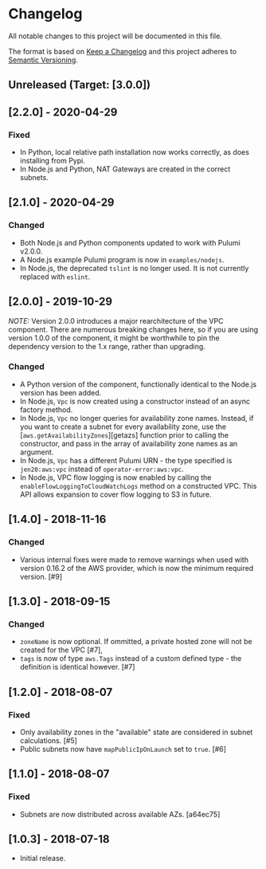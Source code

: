 # Changelog
All notable changes to this project will be documented in this file.

The format is based on [Keep a Changelog](http://keepachangelog.com/en/1.0.0/) and this project
adheres to [Semantic Versioning](http://semver.org/spec/v2.0.0.html).

## Unreleased (Target: [3.0.0])

## [2.2.0] - 2020-04-29

### Fixed

- In Python, local relative path installation now works correctly, as does installing from Pypi.
- In Node.js and Python, NAT Gateways are created in the correct subnets.

## [2.1.0] - 2020-04-29

### Changed

- Both Node.js and Python components updated to work with Pulumi v2.0.0.
- A Node.js example Pulumi program is now in `examples/nodejs`.
- In Node.js, the deprecated `tslint` is no longer used. It is not currently replaced with `eslint`.

## [2.0.0] - 2019-10-29

*NOTE:* Version 2.0.0 introduces a major rearchitecture of the VPC component. There are numerous 
breaking changes here, so if you are using version 1.0.0 of the component, it might be worthwhile 
to pin the dependency version to the 1.x range, rather than upgrading.

### Changed

- A Python version of the component, functionally identical to the Node.js version has been added.
- In Node.js, `Vpc` is now created using a constructor instead of an async factory method.
- In Node.js, `Vpc` no longer queries for availability zone names. Instead, if you want to create
  a subnet for every availability zone, use the [`aws.getAvailabilityZones`][getazs] function
  prior to calling the constructor, and pass in the array of availability zone names as an
  argument.
- In Node.js, `Vpc` has a different Pulumi URN - the type specified is `jen20:aws:vpc` instead of
  `operator-error:aws:vpc`.
- In Node.js, VPC flow logging is now enabled by calling the `enableFlowLoggingToCloudWatchLogs`
  method on a constructed VPC. This API allows expansion to cover flow logging to S3 in future.

## [1.4.0] - 2018-11-16
### Changed

- Various internal fixes were made to remove warnings when used with version 0.16.2 of the AWS
  provider, which is now the minimum required version. [#9]

## [1.3.0] - 2018-09-15
### Changed

- `zoneName` is now optional. If ommitted, a private hosted zone will not be created for the 
  VPC [#7],
- `tags` is now of type `aws.Tags` instead of a custom defined type - the definition is identical
  however. [#7]

## [1.2.0] - 2018-08-07
### Fixed

- Only availability zones in the "available" state are considered in subnet calculations. [#5]
- Public subnets now have `mapPublicIpOnLaunch` set to `true`. [#6]

## [1.1.0] - 2018-08-07
### Fixed

- Subnets are now distributed across available AZs. [a64ec75]

## [1.0.3] - 2018-07-18

- Initial release.
